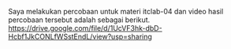 Saya melakukan percobaan untuk materi itclab-04 dan video hasil percobaan tersebut adalah sebagai berikut.
https://drive.google.com/file/d/1UcVF3hk-dbD-Hcbf1JkCONLfWSstEndL/view?usp=sharing
